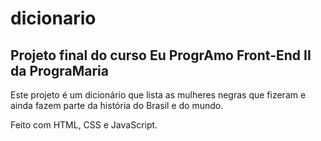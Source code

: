 # dicionario
## Projeto final do curso Eu ProgrAmo Front-End II da PrograMaria

Este projeto é um dicionário que lista as mulheres negras que fizeram e ainda fazem parte da história do Brasil e do mundo.

Feito com HTML, CSS e JavaScript.